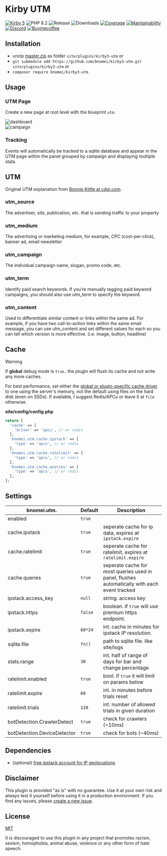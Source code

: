 # Kirby UTM

[![Kirby 5](https://flat.badgen.net/badge/Kirby/5?color=ECC748)](https://getkirby.com)
![PHP 8.2](https://flat.badgen.net/badge/PHP/8.2?color=4E5B93&icon=php&label)
![Release](https://flat.badgen.net/packagist/v/bnomei/kirby3-utm?color=ae81ff&icon=github&label)
![Downloads](https://flat.badgen.net/packagist/dt/bnomei/kirby3-utm?color=272822&icon=github&label)
[![Coverage](https://flat.badgen.net/codeclimate/coverage/bnomei/kirby3-utm?icon=codeclimate&label)](https://codeclimate.com/github/bnomei/kirby3-utm)
[![Maintainability](https://flat.badgen.net/codeclimate/maintainability/bnomei/kirby3-utm?icon=codeclimate&label)](https://codeclimate.com/github/bnomei/kirby3-utm/issues)
[![Discord](https://flat.badgen.net/badge/discord/bnomei?color=7289da&icon=discord&label)](https://discordapp.com/users/bnomei)
[![Buymecoffee](https://flat.badgen.net/badge/icon/donate?icon=buymeacoffee&color=FF813F&label)](https://www.buymeacoffee.com/bnomei)

## Installation

- unzip [master.zip](https://github.com/bnomei/kirby3-utm/archive/master.zip) as folder `site/plugins/kirby3-utm` or
- `git submodule add https://github.com/bnomei/kirby3-utm.git site/plugins/kirby3-utm` or
- `composer require bnomei/kirby3-utm`

## Usage

### UTM Page

Create a new page at root level with the blueprint `utm`.

![dashboard](https://raw.githubusercontent.com/bnomei/kirby3-utm/main/screenshot-utm-dashboard.png)
<br>
![campaign](https://raw.githubusercontent.com/bnomei/kirby3-utm/main/screenshot-utm-campaign.png)

### Tracking

Events will automatically be tracked to a sqlite database and appear in the UTM page within the panel grouped by campaign and displaying multiple stats.

## UTM

Original UTM explanation from [Bonnie Kittle at cdgi.com](https://www.cdgi.com/2020/04/how-to-use-utm-codes-to-track-campaigns-in-google-analytics/).

### utm_source

The advertiser, site, publication, etc. that is sending traffic to your property

### utm_medium

The advertising or marketing medium, for example, CPC (cost-per-click), banner ad, email newsletter

### utm_campaign

The individual campaign name, slogan, promo code, etc.

### utm_term

Identify paid search keywords. If you’re manually tagging paid keyword campaigns, you should also use utm_term to specify the keyword.

### utm_content

Used to differentiate similar content or links within the same ad. For example, if you have two call-to-action links within the same email message, you can use utm_content and set different values for each so you can tell which version is more effective. (i.e. image, button, headline)

## Cache

> [!WARNING]
> If **global** debug mode is `true,` the plugin will flush its cache and not write any more caches.

For best performance, set either the [global or plugin-specific cache driver](https://getkirby.com/docs/reference/system/options/cache) to one using the server's memory, not the default using files on the hard disk (even on SSDs). If available, I suggest Redis/APCu or leave it at `file` otherwise.

**site/config/config.php**
```php
return [
  'cache' => [
    'driver' => 'apcu', // or redis
  ],
  'bnomei.utm.cache.ipstack' => [
    'type' => 'apcu', // or redis
  ],
  'bnomei.utm.cache.ratelimit' => [
    'type' => 'apcu', // or redis
  ],
  'bnomei.utm.cache.queries' => [
    'type' => 'apcu', // or redis
  ],
];
```

## Settings

| bnomei.utm.        | Default | Description                                                                                |
|--------------------|---------|--------------------------------------------------------------------------------------------|
| enabled            | `true`  |                                                                                            |
| cache.ipstack      | `true`  | seperate cache for ip data, expires at `ipstack.expire`                                    |
| cache.ratelimit    | `true`  | seperate cache for ratelimit, expires at `ratelimit.expire`                                |
| cache.queries      | `true`  | seperate cache for most queries used in panel, flushes automatically with each event tracked |
| ipstack.access_key | `null`  | string. access key                                                                         |
| ipstack.https      | `false` | boolean. if `true` will use premium https endpoint.                                        |
| ipstack.expire     | `60*24` | int. cache in minutes for ipstack IP resolution.                                           |
| sqlite.file        | `fn()`  | path to sqlite file. like site/logs                                                        |
| stats.range        | `30`    | int. half of range of days for bar and change percentage                                   |
| ratelimit.enabled  | `true`  | bool. if `true` it will limit on params below                                              |
| ratelimit.expire   | `60`    | int. in minutes before trials reset                                                        |
| ratelimit.trials   | `120`   | int. number of allowed trials in given duration                                            |
| botDetection.CrawlerDetect   | `true`  | check for crawlers (~10ms)                                                        |
| botDetection.DeviceDetector   | `true`  | check for bots (~40ms)                                                                     |

## Dependencies

- (optional) [free ipstack account for IP geolocations](https://ipstack.com/)

## Disclaimer

This plugin is provided "as is" with no guarantee. Use it at your own risk and always test it yourself before using it in a production environment. If you find any issues, please [create a new issue](https://github.com/bnomei/kirby3-utm/issues/new).

## License

[MIT](https://opensource.org/licenses/MIT)

It is discouraged to use this plugin in any project that promotes racism, sexism, homophobia, animal abuse, violence or any other form of hate speech.

